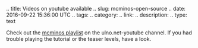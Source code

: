 .. title: Videos on youtube available
.. slug: mcminos-open-source
.. date: 2016-09-22 15:36:00 UTC
.. tags: 
.. category: 
.. link: 
.. description: 
.. type: text

Check out the 
[mcminos playlist](https://www.youtube.com/watch?v=so1YDxWW61k&list=PL67eyjlXSDuvaPPfl_gCdaAJYH0frs-WL) 
on the ulno.net-youtube channel.
If you had trouble playing the tutorial or the teaser levels, have a look.

